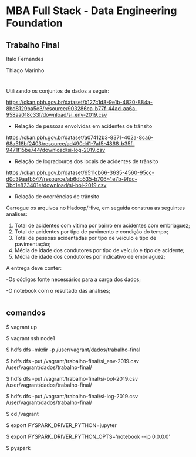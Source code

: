 # MBA Full Stack - Data Engineering Foundation

## Trabalho Final

Italo Fernandes

Thiago Marinho

#

Utilizando os conjuntos de dados a seguir:

https://ckan.pbh.gov.br/dataset/b127c1d8-9e1b-4820-884a-8bd8129ba5e3/resource/903286ca-b77f-44ad-aa6a-958aa018c33f/download/si_env-2019.csv
- Relação de pessoas envolvidas em acidentes de trânsito

https://ckan.pbh.gov.br/dataset/a07412b3-8371-402a-8ca6-68a518bf2403/resource/ad490dd1-7af5-4868-b35f-9471f15be744/download/si-log-2019.csv
- Relação de logradouros dos locais de acidentes de trânsito

https://ckan.pbh.gov.br/dataset/6511cb66-3635-4560-95cc-d0c39aafb547/resource/ab6db535-b706-4e7b-9fdc-3bc1e823401e/download/si-bol-2019.csv
- Relação de ocorrências de trânsito

Carregue os arquivos no Hadoop/Hive, em seguida construa as seguintes analises:

1) Total de acidentes com vítima por bairro em acidentes com embriaguez;
2) Total de acidentes por tipo de pavimento e condição do tempo;
3) Total de pessoas acidentadas por tipo de veiculo e tipo de pavimentação;
4) Média de idade dos condutores por tipo de veículo e tipo de acidente;
5) Média de idade dos condutores por indicativo de embriaguez;

A entrega deve conter:

-Os códigos fonte necessários para a carga dos dados;

-O notebook com o resultado das analises;

#
## comandos

$ vagrant up

$ vagrant ssh node1

$ hdfs dfs -mkdir -p /user/vagrant/dados/trabalho-final

$ hdfs dfs -put /vagrant/trabalho-final/si_env-2019.csv /user/vagrant/dados/trabalho-final/

$ hdfs dfs -put /vagrant/trabalho-final/si-bol-2019.csv /user/vagrant/dados/trabalho-final/

$ hdfs dfs -put /vagrant/trabalho-final/si-log-2019.csv /user/vagrant/dados/trabalho-final/

$ cd /vagrant

$ export PYSPARK_DRIVER_PYTHON=jupyter

$ export PYSPARK_DRIVER_PYTHON_OPTS='notebook --ip 0.0.0.0'

$ pyspark
